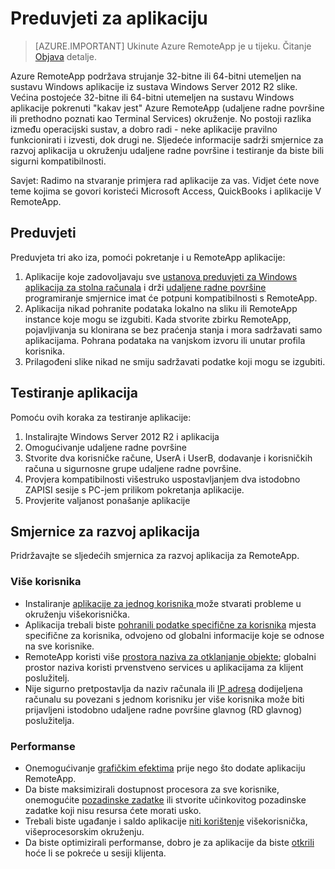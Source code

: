 
<properties
    pageTitle="Preduvjeti za aplikaciju za Azure RemoteApp | Microsoft Azure"
    description="Dodatne informacije o preduvjetima za aplikacije koje želite koristiti u Azure RemoteApp"
    services="remoteapp"
    documentationCenter=""
    authors="lizap"
    manager="mbaldwin" />

<tags
    ms.service="remoteapp"
    ms.workload="compute"
    ms.tgt_pltfrm="na"
    ms.devlang="na"
    ms.topic="article"
    ms.date="08/15/2016"
    ms.author="elizapo" />



# <a name="app-requirements"></a>Preduvjeti za aplikaciju

> [AZURE.IMPORTANT]
> Ukinute Azure RemoteApp je u tijeku. Čitanje [Objava](https://go.microsoft.com/fwlink/?linkid=821148) detalje.

Azure RemoteApp podržava strujanje 32-bitne ili 64-bitni utemeljen na sustavu Windows aplikacije iz sustava Windows Server 2012 R2 slike. Većina postojeće 32-bitne ili 64-bitni utemeljen na sustavu Windows aplikacije pokrenuti "kakav jest" Azure RemoteApp (udaljene radne površine ili prethodno poznati kao Terminal Services) okruženje. No postoji razlika između operacijski sustav, a dobro radi - neke aplikacije pravilno funkcionirati i izvesti, dok drugi ne. Sljedeće informacije sadrži smjernice za razvoj aplikacija u okruženju udaljene radne površine i testiranje da biste bili sigurni kompatibilnosti.

Savjet: Radimo na stvaranje primjera rad aplikacije za vas. Vidjet ćete nove teme kojima se govori koristeći Microsoft Access, QuickBooks i aplikacije V RemoteApp.

## <a name="requirements"></a>Preduvjeti
Preduvjeta tri ako iza, pomoći pokretanje i u RemoteApp aplikacije:

1.  Aplikacije koje zadovoljavaju sve [ustanova preduvjeti za Windows aplikacija za stolna računala](https://msdn.microsoft.com/library/windows/desktop/hh749939.aspx) i drži [udaljene radne površine](https://msdn.microsoft.com/library/aa383490.aspx) programiranje smjernice imat će potpuni kompatibilnosti s RemoteApp.
2.  Aplikacija nikad pohranite podataka lokalno na sliku ili RemoteApp instance koje mogu se izgubiti.  Kada stvorite zbirku RemoteApp, pojavljivanja su klonirana se bez praćenja stanja i mora sadržavati samo aplikacijama. Pohrana podataka na vanjskom izvoru ili unutar profila korisnika.
3.  Prilagođeni slike nikad ne smiju sadržavati podatke koji mogu se izgubiti.  

## <a name="testing-your-apps"></a>Testiranje aplikacija
Pomoću ovih koraka za testiranje aplikacije:

1.  Instalirajte Windows Server 2012 R2 i aplikacija
2.  Omogućivanje udaljene radne površine
3.  Stvorite dva korisničke račune, UserA i UserB, dodavanje i korisničkih računa u sigurnosne grupe udaljene radne površine.
4.  Provjera kompatibilnosti višestruko uspostavljanjem dva istodobno ZAPISI sesije s PC-jem prilikom pokretanja aplikacije.
5.  Provjerite valjanost ponašanje aplikacije

## <a name="application-development-guidelines"></a>Smjernice za razvoj aplikacija
Pridržavajte se sljedećih smjernica za razvoj aplikacija za RemoteApp.

### <a name="multiple-users"></a>Više korisnika

- Instaliranje [aplikacije za jednog korisnika ](https://msdn.microsoft.com/library/aa380661.aspx)može stvarati probleme u okruženju višekorisnička.
- Aplikacija trebali biste [pohranili podatke specifične za korisnika](https://msdn.microsoft.com/library/aa383452.aspx) mjesta specifične za korisnika, odvojeno od globalni informacije koje se odnose na sve korisnike.
- RemoteApp koristi više [prostora naziva za otklanjanje objekte](https://msdn.microsoft.com/library/aa382954.aspx); globalni prostor naziva koristi prvenstveno services u aplikacijama za klijent poslužitelj.
- Nije sigurno pretpostavlja da naziv računala ili [IP adresa](https://msdn.microsoft.com/library/aa382942.aspx) dodijeljena računalu su povezani s jednom korisniku jer više korisnika može biti prijavljeni istodobno udaljene radne površine glavnog (RD glavnog) poslužitelja.

### <a name="performance"></a>Performanse
- Onemogućivanje [grafičkim efektima](https://msdn.microsoft.com/library/aa380822.aspx) prije nego što dodate aplikaciju RemoteApp.
- Da biste maksimizirali dostupnost procesora za sve korisnike, onemogućite [pozadinske zadatke](https://msdn.microsoft.com/library/aa380665.aspx) ili stvorite učinkovitog pozadinske zadatke koji nisu resursa ćete morati usko.
- Trebali biste ugađanje i saldo aplikacije [niti korištenje](https://msdn.microsoft.com/library/aa383520.aspx) višekorisnička, višeprocesorskim okruženju.
- Da biste optimizirali performanse, dobro je za aplikacije da biste [otkrili](https://msdn.microsoft.com/library/aa380798.aspx) hoće li se pokreće u sesiji klijenta.
